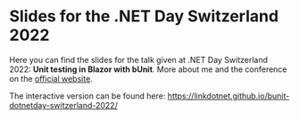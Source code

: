 # Slides for the .NET Day Switzerland 2022

Here you can find the slides for the talk given at .NET Day Switzerland 2022: **Unit testing in Blazor with bUnit**.
More about me and the conference on the [official website](https://dotnetday.ch/speakers/steven-giesel.html).

The interactive version can be found here: https://linkdotnet.github.io/bunit-dotnetday-switzerland-2022/